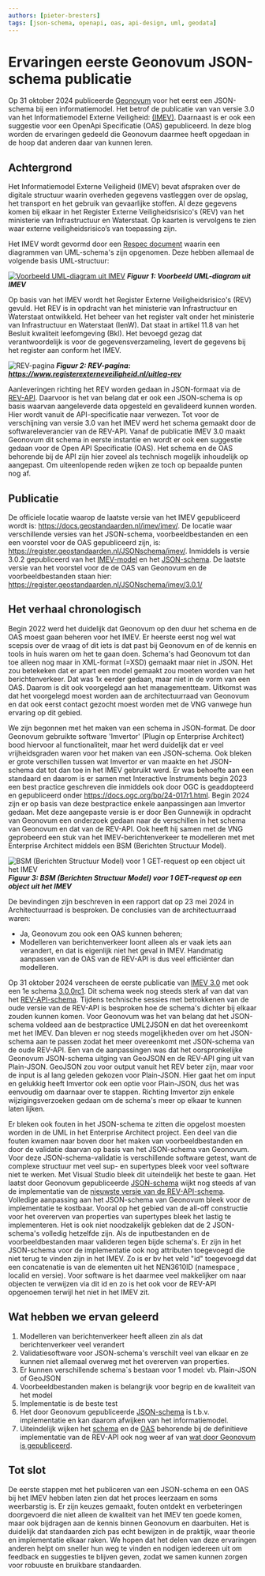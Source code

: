 ```yaml
---
authors: [pieter-bresters]
tags: [json-schema, openapi, oas, api-design, uml, geodata]
---
```

# Ervaringen eerste Geonovum JSON-schema publicatie

Op 31 oktober 2024 publiceerde [Geonovum](https://www.geonovum.nl) voor het eerst een JSON-schema bij een informatiemodel. Het betrof de publicatie van van versie 3.0 van het Informatiemodel Externe Veiligheid: [(IMEV)](https://www.geonovum.nl/geo-standaarden/informatiemodel-externe-veiligheid). Daarnaast is er ook een suggestie voor een OpenApi Specificatie (OAS) gepubliceerd. In deze blog worden de ervaringen gedeeld die Geonovum daarmee heeft opgedaan in de hoop dat anderen daar van kunnen leren.

<!-- truncate -->

## Achtergrond

Het Informatiemodel Externe Veiligheid (IMEV) bevat afspraken over de digitale structuur waarin overheden gegevens vastleggen over de opslag, het transport en het gebruik van gevaarlijke stoffen. Al deze gegevens komen bij elkaar in het Register Externe Veiligheidsrisico's (REV) van het ministerie van Infrastructuur en Waterstaat. Op kaarten is vervolgens te zien waar externe veiligheidsrisico’s van toepassing zijn.

Het IMEV wordt gevormd door een [Respec document](https://docs.geostandaarden.nl/imev/imev/) waarin een diagrammen van UML-schema's zijn opgenomen. Deze hebben allemaal de volgende basis UML-structuur:  

[![Voorbeeld UML-diagram uit IMEV](img/imev-figuur1.png)](img/imev-figuur1.png)
***Figuur 1: Voorbeeld UML-diagram uit IMEV***

Op basis van het IMEV wordt het Register Externe Veiligheidsrisico's (REV) gevuld.
Het REV is in opdracht van het ministerie van Infrastructuur en Waterstaat ontwikkeld.
Het beheer van het register valt onder het ministerie van Infrastructuur en Waterstaat (IenW).
Dat staat in artikel 11.8 van het Besluit kwaliteit leefomgeving (Bkl).
Het bevoegd gezag dat verantwoordelijk is voor de gegevensverzameling, levert de gegevens bij het register aan conform het IMEV.

![REV-pagina](img/imev-figuur2.png)
***Figuur 2: REV-pagina: https://www.registerexterneveiligheid.nl/uitleg-rev***

Aanleveringen richting het REV worden gedaan in JSON-formaat via de [REV-API](https://rev-portaal.nl/oas/rev-v5-specification.yaml). Daarvoor is het van belang dat er ook een JSON-schema is op basis waarvan aangeleverde data opgesteld en gevalideerd kunnen worden. Hier wordt vanuit de API-specificatie naar verwezen. Tot voor de verschijning van versie 3.0 van het IMEV werd het schema gemaakt door de softwareleverancier van de REV-API. Vanaf de publicatie IMEV 3.0 maakt Geonovum dit schema in eerste instantie en wordt er ook een suggestie gedaan voor de Open API Specificatie (OAS). Het schema en de OAS behorende bij de API zijn hier zoveel als technisch mogelijk inhoudelijk op aangepast. Om uiteenlopende reden wijken ze toch op bepaalde punten nog af.

## Publicatie

De officiele locatie waarop de laatste versie van het IMEV gepubliceerd wordt is: https://docs.geostandaarden.nl/imev/imev/. De locatie waar verschillende versies van het JSON-schema, voorbeeldbestanden en een een voorstel voor de OAS gepubliceerd zijn, is: https://register.geostandaarden.nl/JSONschema/imev/. Inmiddels is versie 3.0.2 gepubliceerd van het [IMEV-model](https://docs.geostandaarden.nl/imev/imev/) en het [JSON-schema](https://register.geostandaarden.nl/JSONschema/imev/3.0.2/IMEV3.0.2_schema.JSON). De laatste versie van het voorstel voor de de OAS van Geonovum en de voorbeeldbestanden staan hier: https://register.geostandaarden.nl/JSONschema/imev/3.0.1/

## Het verhaal chronologisch

Begin 2022 werd het duidelijk dat Geonovum op den duur het schema en de OAS moest gaan beheren voor het IMEV. Er heerste eerst nog wel wat scepsis over de vraag of dit iets is dat past bij Geonovum en of de kennis en tools in huis waren om het te gaan doen. Schema's had Geonovum tot dan toe alleen nog maar in XML-format (=XSD) gemaakt maar niet in JSON. Het zou betekeken dat er apart een model gemaakt zou moeten worden van het berichtenverkeer. Dat was 1x eerder gedaan, maar niet in de vorm van een OAS. Daarom is dit ook voorgelegd aan het managementteam. Uitkomst was dat het voorgelegd moest worden aan de architectuurraad van Geonovum en dat ook eerst contact gezocht moest worden met de VNG vanwege hun ervaring op dit gebied.

We zijn begonnen met het maken van een schema in JSON-format. De door Geonovum gebruikte software 'Imvertor' (Plugin op Enterprise Architect) bood hiervoor al functionaliteit, maar het werd duidelijk dat er veel vrijheidsgraden waren voor het maken van een JSON-schema. Ook bleken er grote verschillen tussen wat Imvertor er van maakte en het JSON-schema dat tot dan toe in het IMEV gebruikt werd. Er was behoefte aan een standaard en daarom is er samen met Interactive Instruments begin 2023 een best practice geschreven die inmiddels ook door OGC is geaddopteerd en gepubliceerd onder https://docs.ogc.org/bp/24-017r1.html. Begin 2024 zijn er op basis van deze bestpractice enkele aanpassingen aan Imvertor gedaan. Met deze aangepaste versie is er door Ben Gunnewijk in opdracht van Geonovum een onderzoek gedaan naar de verschillen in het schema van Geonovum en dat van de REV-API. Ook heeft hij samen met de VNG geprobeerd een stuk van het IMEV-berichtenverkeer te modelleren met met Enterprise Architect middels een BSM (Berichten Structuur Model).  

<!-- <img width="500" height="434" alt="image" src="https://github.com/user-attachments/assets/23286807-58d4-41a4-95d4-93c23baa6da2" />   -->
![BSM (Berichten Structuur Model) voor 1 GET-request op een object uit het IMEV](img/imev-figuur3.png)
***Figuur 3: BSM (Berichten Structuur Model) voor 1 GET-request op een object uit het IMEV***  

De bevindingen zijn beschreven in een rapport dat op 23 mei 2024 in Architectuurraad is besproken. De conclusies van de architectuurraad waren:

- Ja, Geonovum zou ook een OAS kunnen beheren;
- Modelleren van berichtenverkeer loont alleen als er vaak iets aan verandert, en dat is eigenlijk niet het geval in IMEV. Handmatig aanpassen van de OAS van de REV-API is dus veel efficiënter dan modelleren.

Op 31 oktober 2024 verscheen de eerste publicatie van [IMEV 3.0](https://docs.geostandaarden.nl/imev/def-im-imev-20241031/) met ook een 1e schema [3.0.0rc1](https://register.geostandaarden.nl/JSONschema/imev/3.0.0rc/). Dit schema week nog steeds sterk af van dat van het [REV-API-schema](https://rev-portaal.nl/oas/imev20-schema.yaml). Tijdens technische sessies met betrokkenen van de oude versie van de REV-API is besproken hoe de schema's dichter bij elkaar zouden kunnen komen. Voor Geonovum was het van belang dat het JSON-schema voldeed aan de bestpractice UML2JSON en dat het overeenkomt met het IMEV. Dan bleven er nog steeds mogelijkheden over om het JSON-schema aan te passen zodat het meer overeenkomt met JSON-schema van de oude REV-API. Een van de aanpassingen was dat het oorspronkelijke Geonovum JSON-schema uitging van GeoJSON en de REV-API ging uit van Plain-JSON. GeoJSON zou voor output vanuit het REV beter zijn, maar voor de input is al lang geleden gekozen voor Plain-JSON. Hier gaat het om input en gelukkig heeft Imvertor ook een optie voor Plain-JSON, dus het was eenvoudig om daarnaar over te stappen. Richting Imvertor zijn enkele wijzigingsverzoeken gedaan om de schema's meer op elkaar te kunnen laten lijken.

Er bleken ook fouten in het JSON-schema te zitten die opgelost moesten worden in de UML in het Enterprise Architect project. Een deel van die fouten kwamen naar boven door het maken van voorbeeldbestanden en door de validatie daarvan op basis van het JSON-schema van Geonovum. Voor deze JSON-schema-validatie is verschillende software getest, want de complexe structuur met veel sup- en supertypes bleek voor veel software niet te werken. Met Visual Studio bleek dit uiteindelijk het beste te gaan. Het laatst door Geonovum gepubliceerde [JSON-schema](https://register.geostandaarden.nl/JSONschema/imev/3.0.2/IMEV3.0.2_schema.JSON) wijkt nog steeds af van de implementatie van de [nieuwste versie van de REV-API-schema](Ihttps://rev-portaal.nl/oas/imev30-schema.yaml). Volledige aanpassing aan het JSON-schema van Geonovum bleek voor de implementatie te kostbaar. Vooral op het gebied van de all-off constructie voor het overerven van properties van supertypes bleek het lastig te implementeren. Het is ook niet noodzakelijk gebleken dat de 2 JSON-schema's volledig hetzelfde zijn. Als de inputbestanden en de voorbeeldbestanden maar valideren tegen bijde schema's. Er zijn in het JSON-schema voor de implementatie ook nog attributen toegevoegd die niet terug te vinden zijn in het IMEV. Zo is er bv het veld "id" toegevoegd dat een concatenatie is van de elementen uit het NEN3610ID (namespace , localid en versie). Voor software is het daarmee veel makkelijker om naar objecten te verwijzen via dit id en zo is het ook voor de REV-API opgenoemen terwijl het niet in het IMEV zit.

## Wat hebben we ervan geleerd

1. Modelleren van berichtenverkeer heeft alleen zin als dat berichtenverkeer veel verandert
1. Validatiesoftware voor JSON-schema's verschilt veel van elkaar en ze kunnen niet allemaal overweg met het overerven van properties.
1. Er kunnen verschillende schema`s bestaan voor 1 model: vb. Plain-JSON of GeoJSON
1. Voorbeeldbestanden maken is belangrijk voor begrip en de kwaliteit van het model
1. Implementatie is de beste test
1. Het door Geonovum gepubliceerde [JSON-schema](https://register.geostandaarden.nl/JSONschema/imev/3.0.2/IMEV3.0.2_schema.JSON) is t.b.v. implementatie en kan daarom afwijken van het informatiemodel.
1. Uiteindelijk wijken het [schema](https://rev-portaal.nl/oas/imev30-schema.yaml) en de [OAS](https://rev-portaal.nl/oas/rev-v5-specification.yaml) behorende bij de definitieve implementatie van de REV-API ook nog weer af van [wat door Geonovum is gepubliceerd](https://register.geostandaarden.nl/jsonschema/imev/).

## Tot slot

De eerste stappen met het publiceren van een JSON-schema en een OAS bij het IMEV hebben laten zien dat het proces leerzaam en soms weerbarstig is. Er zijn keuzes gemaakt, fouten ontdekt en verbeteringen doorgevoerd die niet alleen de kwaliteit van het IMEV ten goede komen, maar ook bijdragen aan de kennis binnen Geonovum en daarbuiten. Het is duidelijk dat standaarden zich pas echt bewijzen in de praktijk, waar theorie en implementatie elkaar raken. We hopen dat het delen van deze ervaringen anderen helpt om sneller hun weg te vinden en nodigen iedereen uit om feedback en suggesties te blijven geven, zodat we samen kunnen zorgen voor robuuste en bruikbare standaarden.
